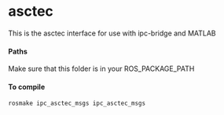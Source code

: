 asctec
======

This is the asctec interface for use with ipc-bridge and MATLAB

#### Paths
Make sure that this folder is in your ROS_PACKAGE_PATH

#### To compile
    rosmake ipc_asctec_msgs ipc_asctec_msgs
